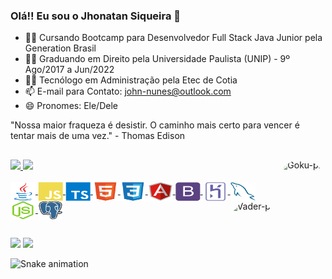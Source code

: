 ### Olá!! Eu sou o Jhonatan Siqueira 👋
- 👨‍🎓 Cursando Bootcamp para Desenvolvedor Full Stack Java Junior pela Generation Brasil
- 👨‍🎓 Graduando em Direito pela Universidade Paulista (UNIP) - 9º Ago/2017 a Jun/2022
- 🕵️‍♂️ Tecnólogo em Administração pela Etec de Cotia
- 📫 E-mail para Contato: john-nunes@outlook.com
- 😄 Pronomes: Ele/Dele
<div>
  
  </div>
<div>
  "Nossa maior fraqueza é desistir. O caminho mais certo para vencer é tentar mais de uma vez." - Thomas Edison
  </div>

##
<div>
  <a href="https://github.com/jhonatannsiqueira">
    <img height="140em" src="https://github-readme-stats.vercel.app/api?username=jhonatannsiqueira&show_icons=true&theme=dark&include_all_commits=true&count_private=true"/>
    <img align="right" alt="Goku-pic" height="150" style="border-radius:50px;" src="https://cdn.discordapp.com/attachments/900126636618448957/907256028498886737/Goku_Kid_II.gif">
    <img height="140em" src="https://github-readme-stats.vercel.app/api/top-langs/?username=jhonatannsiqueira&layout=compact&langs_count=16&theme=dark"/>
    </div>
  <div style="display: inline_block"><br>
    <img align="center" alt="Jhonatan-CSS" height="30" width="40" src="https://raw.githubusercontent.com/devicons/devicon/9f4f5cdb393299a81125eb5127929ea7bfe42889/icons/java/java-original.svg">
  <img align="center" alt="Jhonatan-Js" height="30" width="40" src="https://raw.githubusercontent.com/devicons/devicon/master/icons/javascript/javascript-plain.svg">
  <img align="center" alt="Jhonatan-Ts" height="30" width="40" src="https://raw.githubusercontent.com/devicons/devicon/master/icons/typescript/typescript-plain.svg">
  <img align="center" alt="Jhonatan-HTML" height="30" width="40" src="https://raw.githubusercontent.com/devicons/devicon/master/icons/html5/html5-original.svg">
  <img align="center" alt="Jhonatan-CSS" height="30" width="40" src="https://raw.githubusercontent.com/devicons/devicon/master/icons/css3/css3-original.svg">
  <img align="center" alt="Jhonatan-CSS" height="30" width="40" src="https://raw.githubusercontent.com/devicons/devicon/9f4f5cdb393299a81125eb5127929ea7bfe42889/icons/angularjs/angularjs-original.svg">
    <img align="center" alt="Jhonatan-CSS" height="30" width="40" src="https://raw.githubusercontent.com/devicons/devicon/9f4f5cdb393299a81125eb5127929ea7bfe42889/icons/bootstrap/bootstrap-plain.svg">
    <img align="center" alt="Jhonatan-CSS" height="30" width="40" src="https://raw.githubusercontent.com/devicons/devicon/9f4f5cdb393299a81125eb5127929ea7bfe42889/icons/heroku/heroku-original.svg">
    <img align="center" alt="Jhonatan-CSS" height="30" width="40" src="https://raw.githubusercontent.com/devicons/devicon/9f4f5cdb393299a81125eb5127929ea7bfe42889/icons/mysql/mysql-original.svg">
    <img align="center" alt="Jhonatan-CSS" height="30" width="40" src="https://raw.githubusercontent.com/devicons/devicon/9f4f5cdb393299a81125eb5127929ea7bfe42889/icons/nodejs/nodejs-original.svg">
    <img align="center" alt="Jhonatan-CSS" height="30" width="40" src="https://raw.githubusercontent.com/devicons/devicon/9f4f5cdb393299a81125eb5127929ea7bfe42889/icons/postgresql/postgresql-original.svg">
    <img align="right" alt="Vader-pic" height="150" style="border-radius:50px;" src="https://cdn.discordapp.com/attachments/900126636618448957/907437418389598208/Vader.png">
    
##

<div>    
    <a href="https://instagram.com/jhonatannsiqueira" target="_blank"><img src="https://img.shields.io/badge/-Instagram-%23E4405F?style=for-the-badge&logo=instagram&logoColor=white" target="_blank"></a>
    <a href="https://www.linkedin.com/in/jhonatan-nunes-de-siqueira-ba8a19157/" target="_blank"><img src="https://img.shields.io/badge/-LinkedIn-%230077B5?style=for-the-badge&logo=linkedin&logoColor=white" target="_blank"></a>
</div>
    
![Snake animation](https://github.com/jhonatannsiqueira/jhonatannsiqueira/blob/output/github-contribution-grid-snake.svg)
    
</div>
